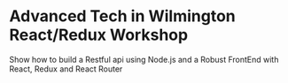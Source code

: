 # Advanced Tech in Wilmington React/Redux Workshop
Show how to build a Restful api using Node.js and a Robust FrontEnd with React, Redux and React Router
